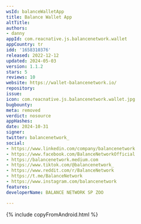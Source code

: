 ```yaml
---
wsId: balanceWalletApp
title: Balance Wallet App
altTitle: 
authors:
- danny
appId: com.reacnative.js.balancenetwork.wallet
appCountry: tr
idd: '1658310376'
released: 2022-12-12
updated: 2024-05-03
version: 1.1.2
stars: 5
reviews: 10
website: https://wallet-balancenetwork.io/
repository: 
issue: 
icon: com.reacnative.js.balancenetwork.wallet.jpg
bugbounty: 
meta: removed
verdict: nosource
appHashes: 
date: 2024-10-31
signer: 
twitter: balancenetwork_
social:
- https://www.linkedin.com/company/balancenetwork
- https://www.facebook.com/BalanceNetworkOfficial
- https://balancenetwork.medium.com
- https://www.tiktok.com/@balancenetwork_
- https://www.reddit.com/r/BalanceNetwork
- https://t.me/BalanceNetwork
- https://www.instagram.com/balancenetwork
features: 
developerName: BALANCE NETWORK SP ZOO

---
```


{% include copyFromAndroid.html %}
